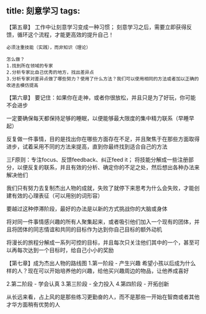 title: 刻意学习
tags:
---

【第五章】
    工作中让刻意学习变成一种习惯；
    刻意学习之后，需要立即获得反馈，循环这个流程，才能更高效的提升自己！

    必须注重技能（实践），而非知识（理论）

    怎么做？
    1.找到所在领域的专家 
    2.分析专家比自己优秀的地方，找出差异点
    3.分析专家对差异点做了哪些努力？使用了什么方法？我们可以使用相同的方法或者加以正确的改进去模仿提高


【第六章】
要记住：如果你在走神，或者你很放松，并且只是为了好玩，你可能不会进步

一定要确保每天都保持足够的睡眠，以便能够最大限度的集中精力联系（早睡早起）

反复做一件事情，目的是找出你在哪些方面存在不足，并且聚焦于在那些方面取得进步，试着采用不同的方法来提高，直到你最终找到适合自己的方法

三F原则：专注focus、反馈feedback、纠正feed it；
将技能分解成一些注册部分，以便反复的联系，并且有效的分析、确定你的不足之处，然后想出各种办法来解决他们


我们只有努力去复制杰出人物的成就，失败了就停下来思考为什么会失败，才能创建有效的心理表征（可以用别的词形容）


要越过这种停滞阶段，最好的办法是以新的方式挑战你的大脑或身体

将对同一件事情感兴趣的所有人聚集起来，或者吸引他们加入一个现有的团体，并且将团体的同志情谊和共同的目标作为达到你自己目标的额外动机

将漫长的旅程分解成一系列可控的目标，并且每次只关注他们其中的一个，甚至可以再每次达到一个目标时，给自己小小的奖励


【第七章】成为杰出人物的路线图
1.第一阶段 - 产生兴趣
 希望小孩以后成为什么样的人？现在可以开始培养他的兴趣，给他买兴趣周边的物品，让他养成喜好

2.第二阶段 - 学会认真
3.第三阶段 - 全力投入
4.第四阶段 - 开拓创新



从长远来看，占上风的是那些练习更勤奋的人，而不是那些一开始在智商或者其他才华方面稍有优势的人




















    


